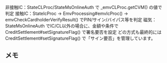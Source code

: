 
非接触IC：StateCLProc/StateMsOnlineAuth で _emvCLProc.getCVM() の値で判定
接触IC：StateIcProc → EmvProcessing#emvIcProc() → emvCheckCardholderVerifyResult() でPIN/サイン/バイパス等を判定
磁気：StateMsOnlineAuth でIC/CL以外の場合に、金額や条件で CreditSettlement#setSignatureFlag() で署名要否を設定
どの方式も最終的には CreditSettlement#setSignatureFlag() で「サイン要否」を管理しています。






## メモ
